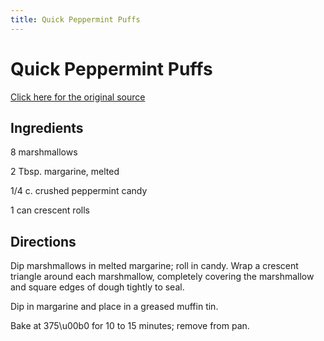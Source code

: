 ```yaml
---
title: Quick Peppermint Puffs
---
```


<head>
<meta charset="UTF-8">
</head>
<h1>Quick Peppermint Puffs</h1>
<a href="http://www.cookbooks.com/Recipe-Details.aspx?id=493487/">Click here for the original source</a>
<h2>Ingredients</h2>
<p></p>
<p>8 marshmallows</p>
<p> </p>
<p>2 Tbsp. margarine, melted</p>
<p> </p>
<p>1/4 c. crushed peppermint candy</p>
<p> </p>
<p>1 can crescent rolls</p>
<p></p>
<h2>Directions</h2>

<p></p>
<p>Dip marshmallows in melted margarine; roll in candy. Wrap a crescent triangle around each marshmallow, completely covering the marshmallow and square edges of dough tightly to seal.</p>
<p> </p>
<p>Dip in margarine and place in a greased muffin tin.</p>
<p> </p>
<p>Bake at 375\u00b0 for 10 to 15 minutes; remove from pan.</p>
<p></p>
